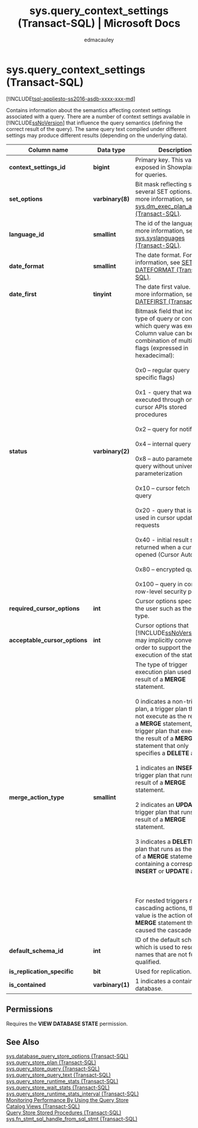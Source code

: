 ﻿---
title: "sys.query_context_settings (Transact-SQL) | Microsoft Docs"
ms.custom: ""
ms.date: "03/22/2016"
ms.prod: "sql-non-specified"
ms.prod_service: "database-engine, sql-database"
ms.service: ""
ms.component: "system-catalog-views"
ms.reviewer: ""
ms.suite: "sql"
ms.technology: 
  - "database-engine"
ms.tgt_pltfrm: ""
ms.topic: "language-reference"
f1_keywords: 
  - "QUERY_CONTEXT_SETTINGS_TSQL"
  - "SYS.QUERY_CONTEXT_SETTINGS_TSQL"
  - "SYS.QUERY_CONTEXT_SETTINGS"
  - "QUERY_CONTEXT_SETTINGS"
dev_langs: 
  - "TSQL"
helpviewer_keywords: 
  - "sys.query_context_settings catalog view"
ms.assetid: 3c1887df-6bd8-491e-82fc-d25ad9589faf
caps.latest.revision: 16
author: "edmacauley"
ms.author: "edmaca"
manager: "craigg"
ms.workload: "Inactive"
monikerRange: "= azuresqldb-current || >= sql-server-2016 || = sqlallproducts-allversions"
---
# sys.query_context_settings (Transact-SQL)
[!INCLUDE[tsql-appliesto-ss2016-asdb-xxxx-xxx-md](../../includes/tsql-appliesto-ss2016-asdb-xxxx-xxx-md.md)]

  Contains  information about the semantics affecting context settings associated with a query. There are a number of context settings available in [!INCLUDE[ssNoVersion](../../includes/ssnoversion-md.md)] that influence the query semantics (defining the correct result of the query). The same query text compiled under different settings may produce different results (depending on the underlying data).  
  
|Column name|Data type|Description|  
|-----------------|---------------|-----------------|  
|**context_settings_id**|**bigint**|Primary key. This value is exposed in Showplan XML for queries.|  
|**set_options**|**varbinary(8)**|Bit mask reflecting state of several SET options. For more information, see [sys.dm_exec_plan_attributes &#40;Transact-SQL&#41;](../../relational-databases/system-dynamic-management-views/sys-dm-exec-plan-attributes-transact-sql.md).|  
|**language_id**|**smallint**|The id of the language. For more information, see [sys.syslanguages &#40;Transact-SQL&#41;](../../relational-databases/system-compatibility-views/sys-syslanguages-transact-sql.md).|  
|**date_format**|**smallint**|The date format. For more information, see [SET DATEFORMAT &#40;Transact-SQL&#41;](../../t-sql/statements/set-dateformat-transact-sql.md).|  
|**date_first**|**tinyint**|The date first value. For more information, see [SET DATEFIRST &#40;Transact-SQL&#41;](../../t-sql/statements/set-datefirst-transact-sql.md).|  
|**status**|**varbinary(2)**|Bitmask field that indicates type of query or context in which query was executed. <br />Column value can be combination of multiple flags (expressed in hexadecimal):<br /><br /> 0x0 – regular query (no specific flags)<br /><br /> 0x1 - query that was executed through one of the cursor APIs stored procedures<br /><br /> 0x2 – query for notification<br /><br /> 0x4 – internal query<br /><br /> 0x8 – auto parameterized query without universal parameterization<br /><br /> 0x10 – cursor fetch refresh query<br /><br /> 0x20 - query that is being used in cursor update requests<br /><br /> 0x40 - initial result set is returned when a cursor is opened (Cursor Auto Fetch)<br /><br /> 0x80 – encrypted query<br /><br /> 0x100 – query in context of row-level security predicate|  
|**required_cursor_options**|**int**|Cursor options specified by the user such as the cursor type.|  
|**acceptable_cursor_options**|**int**|Cursor options that [!INCLUDE[ssNoVersion](../../includes/ssnoversion-md.md)] may implicitly convert to in order to support the execution of the statement.|  
|**merge_action_type**|**smallint**|The type of trigger execution plan used as the result of a **MERGE** statement.<br /><br /> 0 indicates a non-trigger plan, a trigger plan that does not execute as the result of a **MERGE** statement, or a trigger plan that executes as the result of a **MERGE** statement that only specifies a **DELETE** action.<br /><br /> 1 indicates an **INSERT** trigger plan that runs as the result of a **MERGE** statement.<br /><br /> 2 indicates an **UPDATE** trigger plan that runs as the result of a **MERGE** statement.<br /><br /> 3 indicates a **DELETE** trigger plan that runs as the result of a **MERGE** statement containing a corresponding **INSERT** or **UPDATE** action.<br /><br /> <br /><br /> For nested triggers run by cascading actions, this value is the action of the **MERGE** statement that caused the cascade.|  
|**default_schema_id**|**int**|ID of the default schema, which is used to resolve names that are not fully qualified.|  
|**is_replication_specific**|**bit**|Used for replication.|  
|**is_contained**|**varbinary(1)**|1 indicates a contained database.|  
  
## Permissions  
 Requires the **VIEW DATABASE STATE** permission.  
  
## See Also  
 [sys.database_query_store_options &#40;Transact-SQL&#41;](../../relational-databases/system-catalog-views/sys-database-query-store-options-transact-sql.md)   
 [sys.query_store_plan &#40;Transact-SQL&#41;](../../relational-databases/system-catalog-views/sys-query-store-plan-transact-sql.md)   
 [sys.query_store_query &#40;Transact-SQL&#41;](../../relational-databases/system-catalog-views/sys-query-store-query-transact-sql.md)   
 [sys.query_store_query_text &#40;Transact-SQL&#41;](../../relational-databases/system-catalog-views/sys-query-store-query-text-transact-sql.md)   
 [sys.query_store_runtime_stats &#40;Transact-SQL&#41;](../../relational-databases/system-catalog-views/sys-query-store-runtime-stats-transact-sql.md)   
 [sys.query_store_wait_stats &#40;Transact-SQL&#41;](../../relational-databases/system-catalog-views/sys-query-store-wait-stats-transact-sql.md)   
 [sys.query_store_runtime_stats_interval &#40;Transact-SQL&#41;](../../relational-databases/system-catalog-views/sys-query-store-runtime-stats-interval-transact-sql.md)   
 [Monitoring Performance By Using the Query Store](../../relational-databases/performance/monitoring-performance-by-using-the-query-store.md)   
 [Catalog Views &#40;Transact-SQL&#41;](../../relational-databases/system-catalog-views/catalog-views-transact-sql.md)   
 [Query Store Stored Procedures &#40;Transact-SQL&#41;](../../relational-databases/system-stored-procedures/query-store-stored-procedures-transact-sql.md)   
 [sys.fn_stmt_sql_handle_from_sql_stmt &#40;Transact-SQL&#41;](../../relational-databases/system-functions/sys-fn-stmt-sql-handle-from-sql-stmt-transact-sql.md)  
  
  
